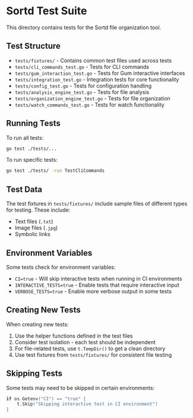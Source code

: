# Sortd Test Suite

This directory contains tests for the Sortd file organization tool.

## Test Structure

- `tests/fixtures/` - Contains common test files used across tests
- `tests/cli_commands_test.go` - Tests for CLI commands
- `tests/gum_interaction_test.go` - Tests for Gum interactive interfaces
- `tests/integration_test.go` - Integration tests for core functionality
- `tests/config_test.go` - Tests for configuration handling
- `tests/analysis_engine_test.go` - Tests for file analysis
- `tests/organization_engine_test.go` - Tests for file organization
- `tests/watch_commands_test.go` - Tests for watch functionality

## Running Tests

To run all tests:
```bash
go test ./tests/...
```

To run specific tests:
```bash
go test ./tests/ -run TestCliCommands
```

## Test Data

The test fixtures in `tests/fixtures/` include sample files of different types for testing. These include:
- Text files (`.txt`)
- Image files (`.jpg`)
- Symbolic links

## Environment Variables

Some tests check for environment variables:

- `CI=true` - Will skip interactive tests when running in CI environments
- `INTERACTIVE_TESTS=true` - Enable tests that require interactive input
- `VERBOSE_TESTS=true` - Enable more verbose output in some tests

## Creating New Tests

When creating new tests:

1. Use the helper functions defined in the test files
2. Consider test isolation - each test should be independent
3. For file-related tests, use `t.TempDir()` to get a clean directory
4. Use test fixtures from `tests/fixtures/` for consistent file testing

## Skipping Tests

Some tests may need to be skipped in certain environments:

```go
if os.Getenv("CI") == "true" {
    t.Skip("Skipping interactive test in CI environment")
}
```